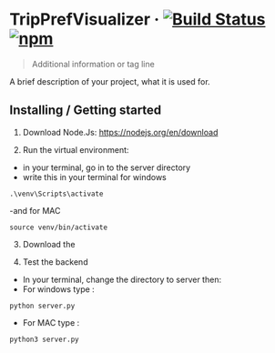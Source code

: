 # TripPrefVisualizer &middot; [![Build Status](https://img.shields.io/travis/npm/npm/latest.svg?style=flat-square)](https://travis-ci.org/npm/npm) [![npm](https://img.shields.io/npm/v/npm.svg?style=flat-square)](https://www.npmjs.com/package/npm)
> Additional information or tag line

A brief description of your project, what it is used for.

## Installing / Getting started

1. Download Node.Js: https://nodejs.org/en/download

2. Run the virtual environment:
- in your terminal, go in to the server directory
- write this in your terminal for windows
```shell
.\venv\Scripts\activate
``` 
-and for MAC
```shell
source venv/bin/activate
``` 

3. Download the 

4. Test the backend
- In your terminal, change the directory to server then:
- For windows type :
```shell
python server.py
``` 
- For MAC type :
```shell
python3 server.py
``` 

